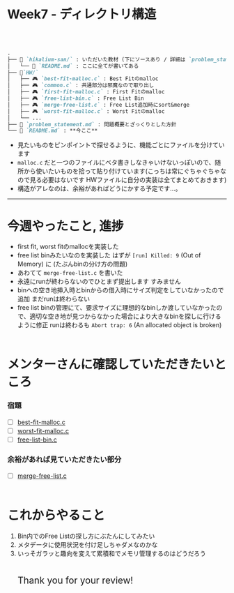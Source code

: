 # Week7 - ディレクトリ構造

<br>

```markdown

.
├── 📂 `hikalium-san/` : いただいた教材 (下にソースあり / 詳細は `problem_statement.md`)
│   └── 📕 `README.md` : ここに全てが書いてある
├── 📂`HW/`
│   ├── 🎮 `best-fit-malloc.c` : Best Fitのmalloc
│   ├── 🎮 `common.c` : 共通部分は邪魔なので取り出し
│   ├── 🎮 `first-fit-malloc.c` : First Fitのmalloc
│   ├── 🎮 `free-list-bin.c` : Free List Bin
│   ├── 🎮 `merge-free-list.c` : Free List追加時にsort&merge
│   ├── 🎮 `worst-fit-malloc.c` : Worst Fitのmalloc
│   └── ...
├── 📖 `problem_statement.md` : 問題概要とざっくりとした方針
└── 📕 `README.md` : **今ここ**

```

- 見たいものをピンポイントで探せるように、機能ごとにファイルを分けています
- `malloc.c` だと一つのファイルにベタ書きしなきゃいけないっぽいので、随所から使いたいものを拾って貼り付けています(こっちは常にぐちゃぐちゃなので見る必要はないです HWファイルに自分の実装は全てまとめておきます)
- 構造がアレなのは、余裕があればどうにかする予定です...。


---

# 今週やったこと, 進捗　  
- first fit, worst fitのmallocを実装した　  
- free list binみたいなのを実装した はずが `[run] Killed: 9` (Out of Memory) に (たぶんbinの分け方の問題)　  
- あわてて `merge-free-list.c` を書いた　  
- 永遠にrunが終わらないのでひとまず提出します すみません　  
- binへの空き地挿入時とbinからの借入時にサイズ判定をしていなかったので追加 まだrunは終わらない　  
- free list binの管理にて、要求サイズに理想的なbinしか渡していなかったので、適切な空き地が見つからなかった場合により大きなbinを探しに行けるように修正 runは終わるも `Abort trap: 6` (An allocated object is broken)　  
　  
# メンターさんに確認していただきたいところ　  
### 宿題
- [ ] [best-fit-malloc.c](https://github.com/ponzudomo/google-step/blob/main/Week7/HW/best-fit-malloc.c)　  
- [ ] [worst-fit-malloc.c](https://github.com/ponzudomo/google-step/blob/main/Week7/HW/worst-fit-malloc.c)　  
- [ ] [free-list-bin.c](https://github.com/ponzudomo/google-step/blob/main/Week7/HW/free-list-bin.c)　  
### 余裕があれば見ていただきたい部分　  
- [ ] [merge-free-list.c](https://github.com/ponzudomo/google-step/blob/main/Week7/HW/merge-free-list.c)　  
　  
# これからやること　  
1. Bin内でのFree Listの探し方にぶたんにしてみたい　  
2. メタデータに使用状況を付け足しちゃダメなのかな　  
3. いっそガラッと趣向を変えて累積和でメモリ管理するのはどうだろう　  
　  
　  
<span style="font-size:150%">Thank you for your review!</span>

